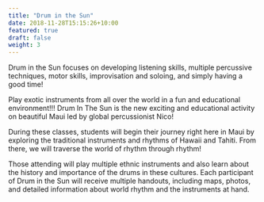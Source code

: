 ```yaml
---
title: "Drum in the Sun"
date: 2018-11-28T15:15:26+10:00
featured: true
draft: false
weight: 3
---
```

Drum in the Sun focuses on developing listening skills, multiple percussive techniques, motor skills, improvisation and soloing, and simply having a good time!‍

Play exotic instruments from all over the world in a fun and educational environment!!! Drum In The Sun is the new exciting and educational activity on beautiful Maui led by global percussionist Nico!

During these classes, students will begin their journey right here in Maui by exploring the traditional instruments and rhythms of Hawaii and Tahiti. From there, we will traverse the world of rhythm through rhythm!

Those attending will play multiple ethnic instruments and also learn about the history and importance of the drums in these cultures. Each participant of Drum in the Sun will receive multiple handouts, including maps, photos, and detailed information about world rhythm and the instruments at hand.